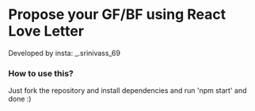 # Propose your GF/BF using React Love Letter

Developed by insta: _.srinivass_69


### How to use this?
Just fork the repository and install dependencies and run 'npm start' and done :)

